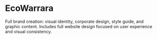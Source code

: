 # EcoWarrara
Full brand creation: visual identity, corporate design, style guide, and graphic content. Includes full website design focused on user experience and visual consistency.
